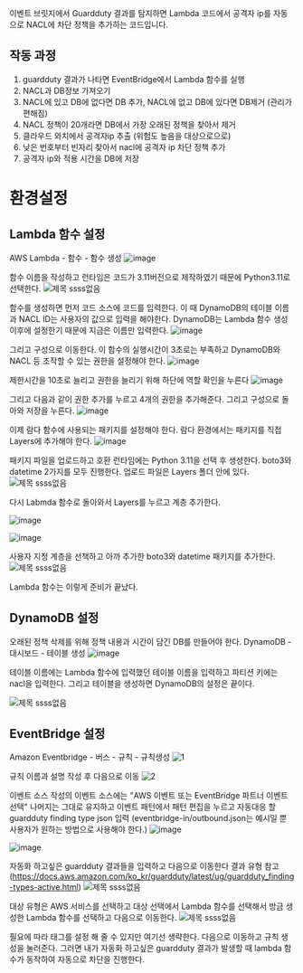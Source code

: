 이벤트 브릿지에서 Guardduty 결과를 탐지하면 Lambda 코드에서 공격자 ip를 자동으로 NACL에 차단 정책을 추가하는 코드입니다.

## 작동 과정
1. guardduty 결과가 나타면 EventBridge에서 Lambda 함수를 실행
1. NACL과 DB정보 가져오기
2. NACL에 있고 DB에 없다면 DB 추가, NACL에 없고 DB에 있다면 DB제거 (관리가 편해짐)
3. NACL 정책이 20개라면 DB에서 가장 오래된 정책을 찾아서 제거
4. 클라우드 와치에서 공격자ip 추출 (위험도 높음을 대상으로으로)
5. 낮은 번호부터 빈자리 찾아서 nacl에 공격자 ip 차단 정책 추가
6. 공격자 ip와 적용 시간을 DB에 저장

# 환경설정
## Lambda 함수 설정
AWS Lambda - 함수 - 함수 생성
![image](https://github.com/CloudBread-WHS/aws-automated-security-tools/assets/51049963/40964aac-d5fb-4165-b26f-7b35c7e62bea)

함수 이름을 작성하고 런타임은 코드가 3.11버전으로 제작하였기 때문에 Python3.11로  선택한다.
![제목 ssss없음](https://github.com/CloudBread-WHS/aws-automated-security-tools/assets/51049963/f2670e0a-54e7-4f4a-bd11-669c926cfa25)

함수를 생성하면 먼저 코드 소스에 코드를 입력한다.
이 때 DynamoDB의 테이블 이름과 NACL ID는 사용자의 값으로 입력을 해야한다. DynamoDB는 Lambda 함수 생성 이후에 설정한기 때문에 지금은 이름만 입력한다.
![image](https://github.com/CloudBread-WHS/aws-automated-security-tools/assets/51049963/6c415e3f-1aec-4416-9902-7473bc69e299)

그리고 구성으로 이동한다.
이 함수의 실행시간이 3초로는 부족하고 DynamoDB와 NACL 등 조작할 수 있는 권한을 설정해야 한다.
![image](https://github.com/CloudBread-WHS/aws-automated-security-tools/assets/51049963/e18a9d6e-a944-4d59-a5f9-6b3c0cc31617)

제한시간을 10초로 늘리고 권한을 늘리기 위해 하단에 역할 확인을 누른다
![image](https://github.com/CloudBread-WHS/aws-automated-security-tools/assets/51049963/9868baa5-1e4f-4a5b-b627-9cb44f2dc9a9)

그리고 다음과 같이 권한 추가를 누르고 4개의 권한을 추가해준다. 그리고 구성으로 돌아와 저장을 누른다.
![image](https://github.com/CloudBread-WHS/aws-automated-security-tools/assets/51049963/e46a2760-c320-45e1-8470-0b8e76221ee5)

이제 람다 함수에 사용되는 패키지를 설정해야 한다. 람다 환경에서는 패키지를 직접 Layers에 추가해야 한다. 
![image](https://github.com/CloudBread-WHS/aws-automated-security-tools/assets/51049963/8dfc099a-dc75-409d-853c-42749d99e30c)

패키지 파일을 업로드하고 호환 런타임에는 Python 3.11을 선택 후 생성한다. boto3와 datetime 2가지를 모두 진행한다.
업로드 파일은 Layers 폴더 안에 있다.
![제목 ssss없음](https://github.com/CloudBread-WHS/aws-automated-security-tools/assets/51049963/689f2cee-4170-4e06-877c-268e62b0fe0d)

다시 Labmda 함수로 돌아와서 Layers를 누르고 계층 추가한다.

![image](https://github.com/CloudBread-WHS/aws-automated-security-tools/assets/51049963/f6bc5e7e-a849-4b07-aea5-87c4ca4d9403)

![image](https://github.com/CloudBread-WHS/aws-automated-security-tools/assets/51049963/abe18587-3092-4417-8ebb-6ada73bc2181)

사용자 지정 계층을 선책하고 아까 추가한 boto3와 datetime 패키지를 추가한다.
![제목 ssss없음](https://github.com/CloudBread-WHS/aws-automated-security-tools/assets/51049963/00ef6d6e-3f9b-40db-aade-99b206b36edb)

Lambda 함수는 이렇게 준비가 끝났다.

## DynamoDB 설정
오래된 정책 삭제를 위해 정책 내용과 시간이 담긴 DB를 만들어야 한다.
DynamoDB - 대시보드 - 테이블 생성
![image](https://github.com/CloudBread-WHS/aws-automated-security-tools/assets/51049963/b54fbfe4-93af-454a-86bc-373d16db06a2)

테이블 이름에는 Lambda 함수에 입력했던 테이블 이름을 입력하고 파티션 키에는 nacl을 입력한다. 그리고 테이블을 생성하면 DynamoDB의 설정은 끝이다.

![제목 ssss없음](https://github.com/CloudBread-WHS/aws-automated-security-tools/assets/51049963/978d3068-c0d7-4830-9f90-942008b629f3)

## EventBridge 설정
Amazon Eventbridge - 버스 - 규칙 - 규칙생성
![1](https://github.com/CloudBread-WHS/aws-automated-security-tools/assets/51049963/9180e31a-24f6-4f31-bc6f-d486031d1bea)

규칙 이름과 설명 작성 후 다음으로 이동
![2](https://github.com/CloudBread-WHS/aws-automated-security-tools/assets/51049963/7942d199-06f3-49fa-91a8-9229cc729688)

이벤트 소스 작성의 이벤트 소스에는 "AWS 이벤트 또는 EventBridge 파트너 이벤트 선택"
나머지는 그대로 유지하고 이벤트 패턴에서 패턴 편집을 누르고 자동대응 할 guardduty finding type json 입력
(eventbridge-in/outbound.json는 예시일 뿐 사용자가 원하는 방법으로 사용해야 한다.)
![image](https://github.com/CloudBread-WHS/aws-automated-security-tools/assets/51049963/930fa888-59fd-4207-bbe5-11b243b94fb2)

![image](https://github.com/CloudBread-WHS/aws-automated-security-tools/assets/51049963/4bc1b8d9-6c6a-4431-aea6-affbf17cdebf)

자동화 하고싶은 guardduty 결과들을 입력하고 다음으로 이동한다
결과 유형 참고(https://docs.aws.amazon.com/ko_kr/guardduty/latest/ug/guardduty_finding-types-active.html)
![제목 ssss없음](https://github.com/CloudBread-WHS/aws-automated-security-tools/assets/51049963/e7a346c5-2ed6-42ab-8495-83a96b381d24)

대상 유형은 AWS  서비스를 선택하고 대상 선택에서 Lambda 함수를 선택해서 방금 생성한 Lambda 함수를 선택하고 다음으로 이동한다.
![제목 ssss없음](https://github.com/CloudBread-WHS/aws-automated-security-tools/assets/51049963/fe4f820d-17ec-41e2-9537-fd655b2834c3)

필요에 따라 태그를 설정 해 줄 수 있지만 여기선 생략한다.
다음으로 이동하고 규칙 생성을 눌러준다.
그러면 내가 자동화 하고싶은 guardduty 결과가 발생할 때 lambda 함수가 동작하여 자동으로 차단을 진행한다.
